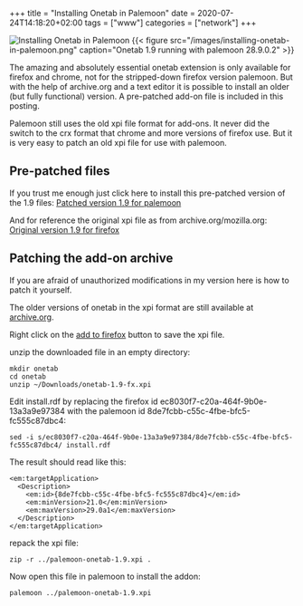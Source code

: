 +++
title = "Installing Onetab in Palemoon"
date = 2020-07-24T14:18:20+02:00
tags = ["www"]
categories = ["network"]
+++

![Installing Onetab in Palemoon](/images/titelbild.jpg)
{{< figure src="/images/installing-onetab-in-palemoon.png" caption="Onetab 1.9 running with palemoon 28.9.0.2" >}}

The amazing and absolutely essential onetab extension is only available for
firefox and chrome, not for the stripped-down firefox version palemoon. But
with the help of archive.org and a text editor it is possible to install an
older (but fully functional) version. A pre-patched add-on file is included
in this posting.
<!--more-->

Palemoon still uses the old xpi file format for add-ons. It never did the
switch to the crx format that chrome and more versions of firefox use. But
it is very easy to patch an old xpi file for use with palemoon.


## Pre-patched files

If you trust me enough just click here to install this pre-patched version
of the 1.9 files:
[Patched version 1.9 for palemoon](static/uploads/palemoon-onetab-1.9.xpi)

And for reference the original xpi file as from archive.org/mozilla.org:
[Original version 1.9 for firefox](static/uploads/onetab-1.9-fx.xpi)



## Patching the add-on archive

If you are afraid of unauthorized modifications in my version here is how to
patch it yourself.

The older versions of onetab in the xpi format are still available at
[archive.org](https://web.archive.org/web/20150922055958/https://addons.mozilla.org/en-US/firefox/addon/onetab/versions/).

Right click on the [add to firefox](https://web.archive.org/web/20150922055958/https://addons.mozilla.org/firefox/downloads/file/267884/onetab-1.9-fx.xpi?src=version-history)
button to save the xpi file.

unzip the downloaded file in an empty directory:

	mkdir onetab
	cd onetab
	unzip ~/Downloads/onetab-1.9-fx.xpi

Edit install.rdf by replacing the firefox id ec8030f7-c20a-464f-9b0e-13a3a9e97384
with the palemoon id 8de7fcbb-c55c-4fbe-bfc5-fc555c87dbc4:

	sed -i s/ec8030f7-c20a-464f-9b0e-13a3a9e97384/8de7fcbb-c55c-4fbe-bfc5-fc555c87dbc4/ install.rdf

The result should read like this:

    <em:targetApplication>
      <Description>
        <em:id>{8de7fcbb-c55c-4fbe-bfc5-fc555c87dbc4}</em:id>
        <em:minVersion>21.0</em:minVersion>
        <em:maxVersion>29.0a1</em:maxVersion>
      </Description>
    </em:targetApplication>

repack the xpi file:

	zip -r ../palemoon-onetab-1.9.xpi .

Now open this file in palemoon to install the addon:

	palemoon ../palemoon-onetab-1.9.xpi
